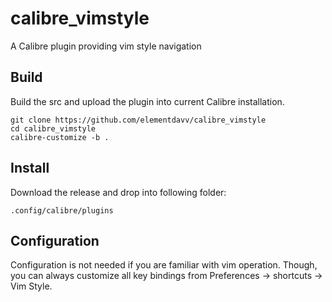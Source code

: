 # calibre_vimstyle
A Calibre plugin providing vim style navigation

## Build
Build the src and upload the plugin into current Calibre installation.
```
git clone https://github.com/elementdavv/calibre_vimstyle
cd calibre_vimstyle
calibre-customize -b .
```

## Install
Download the release and drop into following folder:
```
.config/calibre/plugins
```

## Configuration
Configuration is not needed if you are familiar with vim operation. Though, you can always customize all key bindings from Preferences -> shortcuts -> Vim Style.
